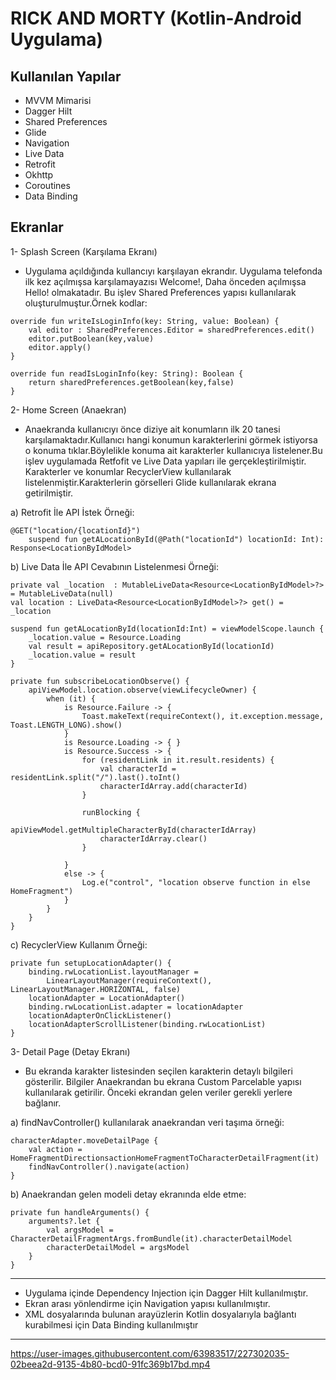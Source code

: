 ﻿# RICK AND MORTY (Kotlin-Android Uygulama)
## Kullanılan Yapılar
* MVVM Mimarisi
* Dagger Hilt
* Shared Preferences
* Glide
* Navigation
* Live Data
* Retrofit
* Okhttp
* Coroutines
* Data Binding

## Ekranlar
1- Splash Screen (Karşılama Ekranı)
* Uygulama açıldığında kullancıyı karşılayan ekrandır. Uygulama telefonda ilk kez açılmışsa karşılamayazısı Welcome!, Daha önceden açılmışsa Hello! olmakatadır. Bu işlev Shared Preferences yapısı kullanılarak oluşturulmuştur.Örnek kodlar:

```
override fun writeIsLoginInfo(key: String, value: Boolean) {
    val editor : SharedPreferences.Editor = sharedPreferences.edit()
    editor.putBoolean(key,value)
    editor.apply()
}

override fun readIsLoginInfo(key: String): Boolean {
    return sharedPreferences.getBoolean(key,false)
}
```
2- Home Screen (Anaekran)
* Anaekranda kullanıcıyı önce diziye ait konumların ilk 20 tanesi karşılamaktadır.Kullanıcı hangi konumun karakterlerini görmek istiyorsa o konuma tıklar.Böylelikle konuma ait karakterler kullanıcıya listelener.Bu işlev uygulamada Retfofit ve Live Data yapıları ile gerçekleştirilmiştir. Karakterler ve konumlar RecyclerView kullanılarak listelenmiştir.Karakterlerin görselleri Glide kullanılarak ekrana getirilmiştir.

a) Retrofit İle API İstek Örneği:
```
@GET("location/{locationId}")
    suspend fun getALocationById(@Path("locationId") locationId: Int): Response<LocationByIdModel>
```

b) Live Data İle API Cevabının Listelenmesi Örneği:
```
private val _location  : MutableLiveData<Resource<LocationByIdModel>?> = MutableLiveData(null)
val location : LiveData<Resource<LocationByIdModel>?> get() = _location

suspend fun getALocationById(locationId:Int) = viewModelScope.launch {
    _location.value = Resource.Loading
    val result = apiRepository.getALocationById(locationId)
    _location.value = result
}

private fun subscribeLocationObserve() {
    apiViewModel.location.observe(viewLifecycleOwner) {
        when (it) {
            is Resource.Failure -> {
                Toast.makeText(requireContext(), it.exception.message, Toast.LENGTH_LONG).show()
            }
            is Resource.Loading -> { }
            is Resource.Success -> {
                for (residentLink in it.result.residents) {
                    val characterId = residentLink.split("/").last().toInt()
                    characterIdArray.add(characterId)
                }

                runBlocking {
                    apiViewModel.getMultipleCharacterById(characterIdArray)
                    characterIdArray.clear()
                }

            }
            else -> {
                Log.e("control", "location observe function in else HomeFragment")
            }
        }
    }
}
```
c) RecyclerView Kullanım Örneği:
```
private fun setupLocationAdapter() {
    binding.rwLocationList.layoutManager =
        LinearLayoutManager(requireContext(), LinearLayoutManager.HORIZONTAL, false)
    locationAdapter = LocationAdapter()
    binding.rwLocationList.adapter = locationAdapter
    locationAdapterOnClickListener()
    locationAdapterScrollListener(binding.rwLocationList)
}
```
3- Detail Page (Detay Ekranı)
* Bu ekranda karakter listesinden seçilen karakterin detaylı bilgileri gösterilir. Bilgiler Anaekrandan bu ekrana Custom Parcelable yapısı kullanılarak getirilir. Önceki ekrandan gelen veriler gerekli yerlere bağlanır.

a) findNavController() kullanılarak anaekrandan veri taşıma örneği:
```
characterAdapter.moveDetailPage {
    val action = HomeFragmentDirectionsactionHomeFragmentToCharacterDetailFragment(it)
    findNavController().navigate(action)
}
```
b) Anaekrandan gelen modeli detay ekranında elde etme:
```
private fun handleArguments() {
    arguments?.let {
        val argsModel = CharacterDetailFragmentArgs.fromBundle(it).characterDetailModel
        characterDetailModel = argsModel
    }
}
```
---
* Uygulama içinde Dependency Injection için Dagger Hilt kullanılmıştır.
* Ekran arası yönlendirme için Navigation yapısı kullanılmıştır.
* XML dosyalarında bulunan arayüzlerin Kotlin dosyalarıyla bağlantı kurabilmesi için Data Binding kullanılmıştır
---


https://user-images.githubusercontent.com/63983517/227302035-02beea2d-9135-4b80-bcd0-91fc369b17bd.mp4




